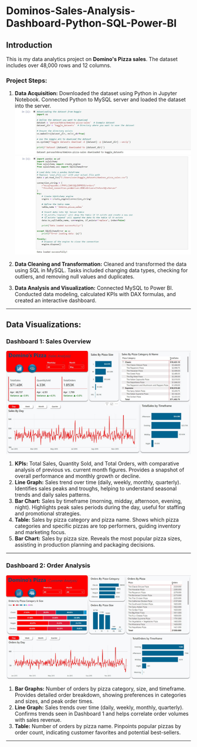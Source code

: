 # Dominos-Sales-Analysis-Dashboard-Python-SQL-Power-BI
## Introduction
This is my data analytics project on **Domino's Pizza sales**. The dataset includes over 48,000 rows and 12 columns.
### Project Steps:
1. **Data Acquisition:** Downloaded the dataset using Python in Jupyter Notebook. Connected Python to MySQL server and loaded the dataset into the server.
![](DownloadingDataFromKaggle.jpg) 
![](LoadingDataToMySQL.jpg)
2. **Data Cleaning and Transformation:** Cleaned and transformed the data using SQL in MySQL. Tasks included changing data types, checking for outliers, and removing null values and duplicates.

3. **Data Analysis and Visualization:** Connected MySQL to Power BI. Conducted data modeling, calculated KPIs with DAX formulas, and created an interactive dashboard.
---
## Data Visualizations:

### Dashboard 1: Sales Overview
![](DominosDash1.jpg)
1. **KPIs:** Total Sales, Quantity Sold, and Total Orders, with comparative analysis of previous vs. current month figures. Provides a snapshot of overall performance and monthly growth or decline.
2. **Line Graph:** Sales trend over time (daily, weekly, monthly, quarterly). Identifies sales peaks and troughs, helping to understand seasonal trends and daily sales patterns.
3. **Bar Chart:** Sales by timeframe (morning, midday, afternoon, evening, night). Highlights peak sales periods during the day, useful for staffing and promotional strategies.
4. **Table:** Sales by pizza category and pizza name. Shows which pizza categories and specific pizzas are top performers, guiding inventory and marketing focus.
5. **Bar Chart:** Sales by pizza size. Reveals the most popular pizza sizes, assisting in production planning and packaging decisions.
---

### Dashboard 2: Order Analysis
![](DominosDash2.jpg)
1. **Bar Graphs:** Number of orders by pizza category, size, and timeframe. Provides detailed order breakdown, showing preferences in categories and sizes, and peak order times.
2. **Line Graph:** Sales trends over time (daily, weekly, monthly, quarterly). Confirms trends seen in Dashboard 1 and helps correlate order volumes with sales revenue.
3. **Table:** Number of orders by pizza name. Pinpoints popular pizzas by order count, indicating customer favorites and potential best-sellers.
---

